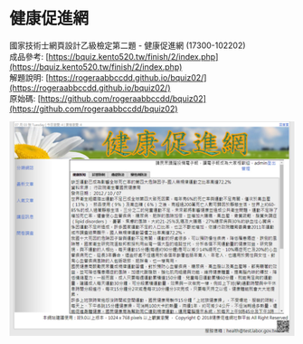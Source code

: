 # 健康促進網

國家技術士網頁設計乙級檢定第二題 - 健康促進網 \(17300-102202\)  
成品參考: [https://bquiz.kento520.tw/finish/2/index.php](https://bquiz.kento520.tw/finish/2/index.php)  
解題說明: [https://rogeraabbccdd.github.io/bquiz02/](https://rogeraabbccdd.github.io/bquiz02/)  
原始碼: [https://github.com/rogeraabbccdd/bquiz02](https://github.com/rogeraabbccdd/bquiz02)  

![健康促進網](./finish.jpg)

